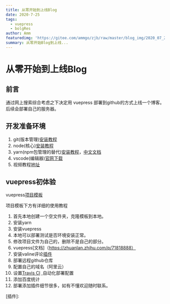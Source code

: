 ```yaml
---
title: 从零开始到上线Blog
date: 2020-7-25
tags: 
  - vuepress
  - bolgRes
author: Amm
featuredimg: 'https://gitee.com/ammgo/zjb/raw/master/blog_img/2020_07_22/2020-07-22-travel-02.jpg'
summary: 从零开始Blog到上线...
---
```


# 从零开始到上线Blog

## 前言

通过网上搜索综合考虑之下决定用 vuepress 部署到github的方式上线一个博客。后续会部署自己的服务器。

## 开发准备环境

1. git(版本管理)[安装教程][1]
2. node(核心)[安装教程][2]
3. yarn(npm包管理的替代)[安装教程][3]，[中文文档][4]
4. vscode(编辑器)[官网下载][5]
5. 视频教程[地址][6]



[1]: https://blog.csdn.net/huangqqdy/article/details/83032408
[2]: https://www.jianshu.com/p/13f45e24b1de
[3]: https://blog.csdn.net/yw00yw/article/details/81354533
[4]: https://yarn.bootcss.com/
[5]: https://code.visualstudio.com/
[6]:https://www.bilibili.com/video/BV1vb411m7NY?p=1





## vuepress初体验

vuepress[项目模板](https://bootstrapstarter.com/bootstrap-templates/vuepress-theme-mediumish/)

项目模板下方有详细的使用教程

1. 首先本地创建一个空文件夹，克隆模板到本地。
2. 安装yarn
3. 安装vuepress
4. 本地可以部署测试是否环境安装正常。
5. 修改项目文件为自己的，删除不是自己的部分。
6. vuepress[文档]（https://zhuanlan.zhihu.com/p/71818888）
7. 安装valine评论[插件](https://juejin.im/post/5c2e0b2f5188257c30462a21)
8. 部署远程github仓库
9. 配置自己的域名（阿里云）
10. 设置[Travis Cl](https://travis-ci.org/) ,自动化部署配置
11. 添加百度统计
12. 部署添加插件细节很多，如有不懂欢迎随时联系。

<Valine></Valine>





[插件]: 